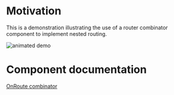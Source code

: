 # Motivation
This is a demonstration illustrating the use of a router combinator component to implement nested routing.

![animated demo](./assets/nested_routing_demo.gif)

# Component documentation
[OnRoute combinator](http://brucou.github.io/projects/component-combinators/router/)
